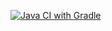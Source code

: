[![Java CI with Gradle](https://github.com/Denis-Zhigun/aqa-2.3.2/actions/workflows/gradle.yml/badge.svg)](https://github.com/Denis-Zhigun/aqa-2.3.2/actions/workflows/gradle.yml)